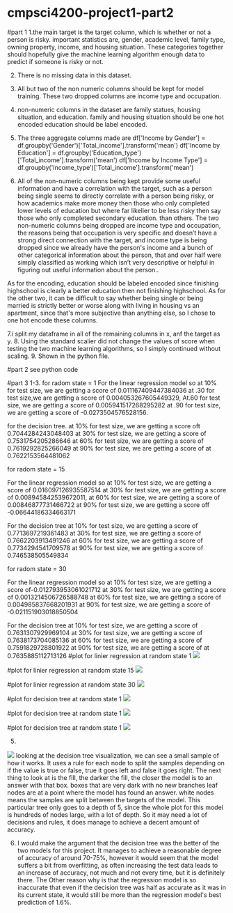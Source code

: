 # cmpsci4200-project1-part2

#part 1
1.the main target is the target column, which is whether or not a person is risky.
important statistics are, gender, academic level, family type, owning property, income, and housing situation.
These categories together should hopefully give the machine learning algorithm  enough data to predict if someone is risky or not.

2. There is no missing data in this dataset.

3. All but two of the non numeric columns should be kept for model training. These two dropped columns are income type and occupation. 

4. non-numeric columns in the dataset are family statues, housing situation, and education.
family and housing situation should be one hot encoded
education should be label encoded.

5. The three aggregate columns made are 
df['Income by Gender'] = df.groupby('Gender')['Total_income'].transform('mean')
df['Income by Education'] = df.groupby('Education_type')['Total_income'].transform('mean')
df['Income by Income Type'] = df.groupby('Income_type')['Total_income'].transform('mean')

6. All of the non-numeric columns being kept provide some useful information and have a correlation with the target, such as a person being single seems to directly correlate with a person being risky, or how academics make more money then those who only completed lower levels of education but where far likelier to be less risky then say those who only completed secondary education.  than others. The two non-numeric columns being dropped are income type and occupation, the reasons being that occupation is very specific and doesn’t have a strong direct connection with the target, and income type is being dropped since we already have the person's income and a bunch of other categorical information about the person, that and over half were simply classified as working which isn’t very descriptive or helpful in figuring out useful information about the person..

As for the encoding, education should be labeled encoded since finishing highschool is clearly a better education then not finishing highschool. As for the other two, it can be difficult to say whether being single or being married is strictly better or worse along with living in housing vs an apartment, since that's more subjective than anything else, so I chose to one hot encode these columns. 

7.i split my dataframe in all of the remaining columns in x, anf the target as y.
8. Using the standard scalier did not change the values of score when testing the two machine learning algorithms, so I simply continued without scaling. 
9.  Shown in the python file.

#part 2
see python code

#part 3
1-3.
for radom state = 1
For the linear regression model
so at 10% for test size, we are getting a score of 0.011167409447384036
at .30  for test size,we are getting a score of 0.004053267605449329, 
At.60  for test size, we are getting a score of 0.005941517268295282
at .90  for test size, we are getting a score of -0.0273504576528156.


for the decision tree.
at 10%  for test size, we are getting a score oft 0.7044284243048403
at 30%  for test size, we are getting a score of 0.7531754205286646
at 60%  for test size, we are getting a score of 0.7619292825266049
at 90%  for test size, we are getting a score of at 0.7622153564481062



for radom state = 15

For the linear regression model
so at 10%  for test size, we are getting a score of 0.016097126935587514
at 30% for test size, we are getting a score of 0.008945842539672011, 
at 60% for test size, we are getting a score of 0.00846877731466722
at 90% for test size, we are getting a score off -0.06644186334663171 


For the decision tree
at 10% for test size, we are getting a score of 0.7713697219361483
at 30% for test size, we are getting a score of 0.7662203913491246
at 60% for test size, we are getting a score of 0.7734294541709578
at 90% for test size, we are getting a score of 0.746538505549834





for radom state = 30

For the linear regression model
so at 10% for test size, we are getting a score of-0.012793953061021712
at 30% for test size, we are getting a score of 0.0013214506726588748
at 60% for test size, we are getting a score of 0.004985837668201931
at  90% for test size, we are getting a score of -0.021151903018850504 


For the decision tree
at 10% for test size, we are getting a score of 0.7631307929969104
at 30% for test size, we are getting a score of 0.7638173704085136
at 60% for test size, we are getting a score of 0.7591829728801922
at 90% for test size, we are getting a score of at 0.7635885112713126
#plot for linier regression at random state 1
![](/linierregvstestinc.PNG)

#plot for linier regression at random state 15
![](/linierregvstestinc15.PNG)

#plot for linier regression at random state 30
![](/linierregvstestinc30.PNG)

#plot for decision tree at random state 1
![](/treevstestinc.PNG)

#plot for decision tree at random state 1
![](/treevstestinc15.PNG)

#plot for decision tree at random state 1
![](/treevstestinc30.PNG)


5.
![](/2.PNG)
looking at the decision tree visualization, we can see a small sample of how it works. It uses a rule for each node to split the samples depending on if the value is true or false, true it goes left and false it goes right. The next thing to look at is the fill, the darker the fill, the closer the model is to an answer with that box. boxes that are very dark with no new branches leaf nodes are at a point where the model has found an answer. white nodes means the samples are split between the targets of the model. This particular tree only goes to a depth of 5, since the whole plot for this model is hundreds of nodes large, with a lot of depth. So it may need a lot of decisions and rules, it does manage to achieve a decent amount of accuracy.

6. I would make the argument that the decision tree was the better of the two models for this project. It manages to achieve a reasonable degree of accuracy of around 70-75%, however it would seem that the model suffers a bit from overfitting, as often increasing the test data leads to an increase of accuracy, not much and not every time, but it is definitely there.  The Other reason why is that the regression model is so inaccurate that even if the decision tree was half as  accurate as it was in its current state, it would still be more than the regression model's best prediction of 1.6%.

